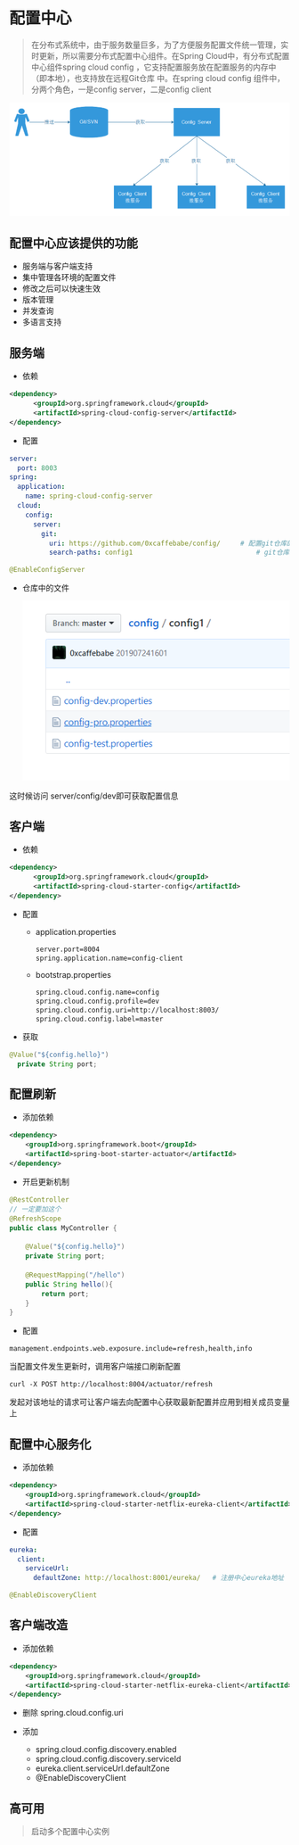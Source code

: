 # 配置中心

>在分布式系统中，由于服务数量巨多，为了方便服务配置文件统一管理，实时更新，所以需要分布式配置中心组件。在Spring Cloud中，有分布式配置中心组件spring cloud config ，它支持配置服务放在配置服务的内存中（即本地），也支持放在远程Git仓库 中。在spring cloud config 组件中，分两个角色，一是config server，二是config client

![20203620834](/assets/20203620834.png)

## 配置中心应该提供的功能

- 服务端与客户端支持
- 集中管理各环境的配置文件
- 修改之后可以快速生效
- 版本管理
- 并发查询
- 多语言支持

## 服务端

- 依赖

```xml
<dependency>
      <groupId>org.springframework.cloud</groupId>
      <artifactId>spring-cloud-config-server</artifactId>
</dependency>
```

- 配置

```yml
server:
  port: 8003
spring:
  application:
    name: spring-cloud-config-server
  cloud:
    config:
      server:
        git:
          uri: https://github.com/0xcaffebabe/config/     # 配置git仓库的地址
          search-paths: config1                               # git仓库地址下的相对地址，可以配置多个，用,分割。
```

```java
@EnableConfigServer
```

- 仓库中的文件

  ![批注 2019-07-24 161419](/assets/批注%202019-07-24%20161419.png)

这时候访问 server/config/dev即可获取配置信息

## 客户端

- 依赖

```xml
<dependency>
      <groupId>org.springframework.cloud</groupId>
      <artifactId>spring-cloud-starter-config</artifactId>
</dependency>
```

- 配置

  - application.properties

    ```properties
    server.port=8004
    spring.application.name=config-client
    ```

  - bootstrap.properties

    ```properties
    spring.cloud.config.name=config
    spring.cloud.config.profile=dev
    spring.cloud.config.uri=http://localhost:8003/
    spring.cloud.config.label=master
    ```

- 获取

```java
@Value("${config.hello}")
  private String port;
```

## 配置刷新

- 添加依赖

```xml
<dependency>
    <groupId>org.springframework.boot</groupId>
    <artifactId>spring-boot-starter-actuator</artifactId>
</dependency>
```

- 开启更新机制

```java
@RestController
// 一定要加这个
@RefreshScope
public class MyController {

    @Value("${config.hello}")
    private String port;

    @RequestMapping("/hello")
    public String hello(){
        return port;
    }
}
```

- 配置

```properties
management.endpoints.web.exposure.include=refresh,health,info
```

当配置文件发生更新时，调用客户端接口刷新配置

```shell
curl -X POST http://localhost:8004/actuator/refresh
```

发起对该地址的请求可让客户端去向配置中心获取最新配置并应用到相关成员变量上

## 配置中心服务化

- 添加依赖

```xml
<dependency>
    <groupId>org.springframework.cloud</groupId>
    <artifactId>spring-cloud-starter-netflix-eureka-client</artifactId>
</dependency>
```

- 配置

```yml
eureka:
  client:
    serviceUrl:
      defaultZone: http://localhost:8001/eureka/   # 注册中心eureka地址
```

```java
@EnableDiscoveryClient
```

## 客户端改造

- 添加依赖

```xml
<dependency>
    <groupId>org.springframework.cloud</groupId>
    <artifactId>spring-cloud-starter-netflix-eureka-client</artifactId>
</dependency>
```

- 删除 spring.cloud.config.uri
- 添加

  - spring.cloud.config.discovery.enabled
  - spring.cloud.config.discovery.serviceId
  - eureka.client.serviceUrl.defaultZone
  - @EnableDiscoveryClient

## 高可用

> 启动多个配置中心实例
